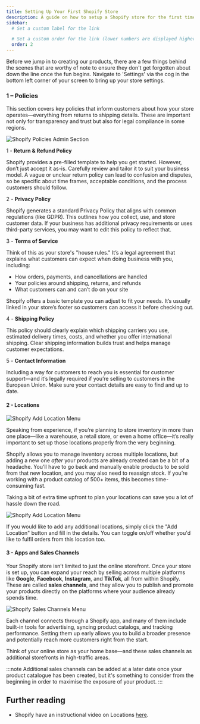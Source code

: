 ```yaml
---
title: Setting Up Your First Shopify Store
description: A guide on how to setup a Shopify store for the first time.
sidebar:
  # Set a custom label for the link

  # Set a custom order for the link (lower numbers are displayed higher up)
  order: 2
---
```


Before we jump in to creating our products, there are a few things behind the scenes that are worthy of note to ensure they don't get forgotten about down the line once the fun begins. Navigate to 'Settings' via the cog in the bottom left corner of your screen to bring up your store settings.

### 1 – Policies

This section covers key policies that inform customers about how your store operates—everything from returns to shipping details. These are important not only for transparency and trust but also for legal compliance in some regions.

![Shopify Policies Admin Section](/images/store_setup/shopify_policies_section.png)

1 - **Return & Refund Policy**

Shopify provides a pre-filled template to help you get started. However, don’t just accept it as-is. Carefully review and tailor it to suit your business model. A vague or unclear return policy can lead to confusion and disputes, so be specific about time frames, acceptable conditions, and the process customers should follow.

2 - **Privacy Policy**

Shopify generates a standard Privacy Policy that aligns with common regulations (like GDPR). This outlines how you collect, use, and store customer data. If your business has additional privacy requirements or uses third-party services, you may want to edit this policy to reflect that.

3 - **Terms of Service**

Think of this as your store's "house rules." It’s a legal agreement that explains what customers can expect when doing business with you, including:

- How orders, payments, and cancellations are handled
- Your policies around shipping, returns, and refunds
- What customers can and can’t do on your site

Shopify offers a basic template you can adjust to fit your needs. It’s usually linked in your store’s footer so customers can access it before checking out.

4 - **Shipping Policy**

This policy should clearly explain which shipping carriers you use, estimated delivery times, costs, and whether you offer international shipping. Clear shipping information builds trust and helps manage customer expectations.

5 - **Contact Information**

Including a way for customers to reach you is essential for customer support—and it’s legally required if you’re selling to customers in the European Union. Make sure your contact details are easy to find and up to date.

#### 2 - **Locations**

![Shopify Add Location Menu](/images/store_setup/shopify_location_settings.png)

Speaking from experience, if you’re planning to store inventory in more than one place—like a warehouse, a retail store, or even a home office—it’s really important to set up those locations properly from the very beginning.

Shopify allows you to manage inventory across multiple locations, but adding a new one _after_ your products are already created can be a bit of a headache. You’ll have to go back and manually enable products to be sold from that new location, and you may also need to reassign stock. If you’re working with a product catalog of 500+ items, this becomes time-consuming fast.

Taking a bit of extra time upfront to plan your locations can save you a lot of hassle down the road.

![Shopify Add Location Menu](/images/store_setup/shopify_Add_location.png)

If you would like to add any additional locations, simply click the "Add Location" button and fill in the details. You can toggle on/off whether you'd like to fulfil orders from this location too.

#### 3 - Apps and Sales Channels

Your Shopify store isn’t limited to just the online storefront. Once your store is set up, you can expand your reach by selling across multiple platforms like **Google**, **Facebook**, **Instagram**, and **TikTok**, all from within Shopify. These are called **sales channels**, and they allow you to publish and promote your products directly on the platforms where your audience already spends time.

![Shopify Sales Channels Menu](/images/store_setup/shopify_sales_channels.png)

Each channel connects through a Shopify app, and many of them include built-in tools for advertising, syncing product catalogs, and tracking performance. Setting them up early allows you to build a broader presence and potentially reach more customers right from the start.

Think of your online store as your home base—and these sales channels as additional storefronts in high-traffic areas.

:::note
Additional sales channels can be added at a later date once your product catalogue has been created, but it's something to consider from the beginning in order to maximise the exposure of your product.
:::

## Further reading

- Shopify have an instructional video on Locations [here](hhttps://help.shopify.com/en/manual/fulfillment/setup/locations-management).
